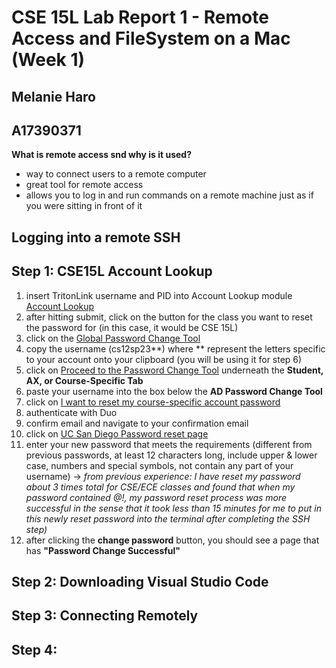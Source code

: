 # CSE 15L Lab Report 1 - Remote Access and FileSystem on a Mac (Week 1)
## Melanie Haro 
## A17390371

**What is remote access snd why is it used?**
- way to connect users to a remote computer 
- great tool for remote access
- allows you to log in and run commands on a remote machine just as if you were sitting in front of it 
## Logging into a remote SSH
## Step 1: CSE15L Account Lookup
1. insert TritonLink username and PID into Account Lookup module [Account Lookup](https://sdacs.ucsd.edu/~icc/index.php)
2. after hitting submit, click on the button for the class you want to reset the password for (in this case, it would be CSE 15L)
3. click on the [Global Password Change Tool](https://sdacs.ucsd.edu/~icc/password.php)
4. copy the username (cs12sp23**) where ** represent the letters specific to your account onto your clipboard (you will be using it for step 6)
5. click on [Proceed to the Password Change Tool](https://password.ucsd.edu/GetUser.aspx) underneath the **Student, AX, or Course-Specific Tab**
6. paste your username into the box below the **AD Password Change Tool**
7. click on [I want to reset my course-specific account password](https://password.ucsd.edu/GetUser.aspx#:~:text=I%20want%20to%20reset%20my%20course%2Dspecific%20account%20password)
8. authenticate with Duo
9. confirm email and navigate to your confirmation email
10. click on [UC San Diego Password reset page](https://password.ucsd.edu/secure/newadpass.aspx?token=5467deaf-1668-475b-a27a-d0d4b113f1a9%5c17572)
11. enter your new password that meets the requirements (different from previous passwords, at least 12 characters long, include upper & lower case, numbers and special symbols, not contain any part of your username) → *from previous experience: I have reset my password about 3 times total for CSE/ECE classes and found that when my password contained @!, my password reset process was more successful in the sense that it took less than 15 minutes for me to put in this newly reset password into the terminal after completing the SSH step)*
12. after clicking the **change password** button, you should see a page that has **"Password Change Successful"**
## Step 2: Downloading Visual Studio Code
## Step 3: Connecting Remotely
## Step 4:
